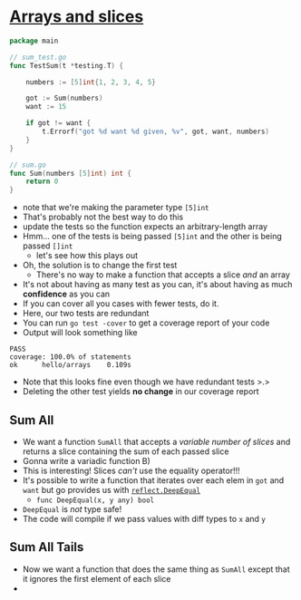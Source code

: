 # [Arrays and slices](https://quii.gitbook.io/learn-go-with-tests/go-fundamentals/arrays-and-slices)
```go
package main

// sum_test.go
func TestSum(t *testing.T) {

	numbers := [5]int{1, 2, 3, 4, 5}

	got := Sum(numbers)
	want := 15

	if got != want {
		t.Errorf("got %d want %d given, %v", got, want, numbers)
	}
}

// sum.go
func Sum(numbers [5]int) int {
	return 0
}
```
* note that we're making the parameter type `[5]int`
* That's probably not the best way to do this
* update the tests so the function expects an arbitrary-length array
* Hmm... one of the tests is being passed `[5]int` and the other is being passed `[]int`
  * let's see how this plays out
* Oh, the solution is to change the first test
  * There's no way to make a function that accepts a slice _and_ an array
* It's not about having as many test as you can, it's about having as much __confidence__ as you can
* If you can cover all you cases with fewer tests, do it.
* Here, our two tests are redundant
* You can run `go test -cover` to get a coverage report of your code
* Output will look something like
```
PASS
coverage: 100.0% of statements
ok      hello/arrays    0.109s
```
* Note that this looks fine even though we have redundant tests >.>
* Deleting the other test yields __no change__ in our coverage report

## Sum All
* We want a function `SumAll` that accepts a _variable number of slices_ and returns a slice containing the sum of each passed slice
* Gonna write a variadic function B)
* This is interesting! Slices _can't_ use the equality operator!!!
* It's possible to write a function that iterates over each elem in `got` and `want` but go provides us with [`reflect.DeepEqual`](https://pkg.go.dev/reflect#DeepEqual)
  * `func DeepEqual(x, y any) bool`
* `DeepEqual` is _not_ type safe!
* The code will compile if we pass values with diff types to `x` and `y`

## Sum All Tails
* Now we want a function that does the same thing as `SumAll` except that it ignores the first element of each slice
* 
